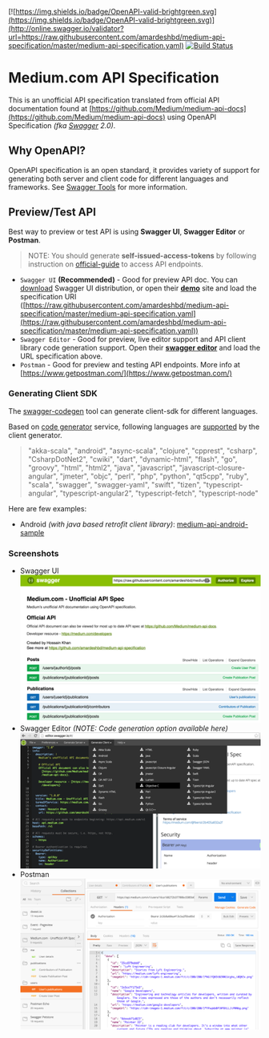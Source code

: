 [![https://img.shields.io/badge/OpenAPI-valid-brightgreen.svg](https://img.shields.io/badge/OpenAPI-valid-brightgreen.svg)](http://online.swagger.io/validator?url=https://raw.githubusercontent.com/amardeshbd/medium-api-specification/master/medium-api-specification.yaml) [![Build Status](https://travis-ci.org/amardeshbd/medium-api-specification.svg)](https://travis-ci.org/amardeshbd/medium-api-specification)

Medium.com API Specification
================================
This is an unofficial API specification translated from official API documentation found at [https://github.com/Medium/medium-api-docs](https://github.com/Medium/medium-api-docs) using OpenAPI Specification _(fka [Swagger](http://swagger.io/) 2.0)_.

Why OpenAPI?
------------------
OpenAPI specification is an open standard, it provides variety of support for generating both server and client code for different languages and frameworks. See [Swagger Tools](http://swagger.io/tools/) for more information.

Preview/Test API
--------------------
Best way to preview or test API is using **Swagger UI**, **Swagger Editor** or **Postman**. 
> NOTE: You should generate **self-issued-access-tokens** by following instruction on [official-guide](https://github.com/Medium/medium-api-docs#22-self-issued-access-tokens) to access API endpoints.

 * `Swagger UI` **(Recommended)** - Good for preview API doc. You can [download](https://github.com/swagger-api/swagger-ui) Swagger UI distribution, or open their **[demo](http://petstore.swagger.io/)** site and load the specification URI ([https://raw.githubusercontent.com/amardeshbd/medium-api-specification/master/medium-api-specification.yaml](https://raw.githubusercontent.com/amardeshbd/medium-api-specification/master/medium-api-specification.yaml))
 * `Swagger Editor` - Good for preview, live editor support and API client library code generation support. Open their **[swagger editor](http://editor.swagger.io/)** and load the URL specification above.
 * `Postman` - Good for preview and testing API endpoints. More info at [https://www.getpostman.com/](https://www.getpostman.com/)

### Generating Client SDK
The [swagger-codegen](https://github.com/swagger-api/swagger-codegen) tool can generate client-sdk for different languages. 

Based on [code generator](https://generator.swagger.io) service, following languages are [supported](https://generator.swagger.io/api/gen/clients) by the client generator.
> "akka-scala", "android", "async-scala", "clojure", "cpprest", "csharp", "CsharpDotNet2", "cwiki", "dart", "dynamic-html", "flash", "go", "groovy", "html", "html2", "java", "javascript", "javascript-closure-angular", "jmeter", "objc", "perl", "php", "python", "qt5cpp", "ruby", "scala", "swagger", "swagger-yaml", "swift", "tizen", "typescript-angular", "typescript-angular2", "typescript-fetch", "typescript-node"


Here are few examples: 
 * Android _(with java based retrofit client library)_: [medium-api-android-sample](https://github.com/amardeshbd/medium-api-android-sample)

### Screenshots
 * Swagger UI ![Swagger UI](https://github.com/amardeshbd/medium-api-specification/blob/master/resources/screenshot_openapi_swagger-ui.png)
 * Swagger Editor _(NOTE: Code generation option available here)_ ![Swagger Editor](https://github.com/amardeshbd/medium-api-specification/blob/master/resources/screenshot_openapi_swagger-editor.png)
 * Postman ![Postman](https://github.com/amardeshbd/medium-api-specification/blob/master/resources/screenshot_openapi_postman.png)
